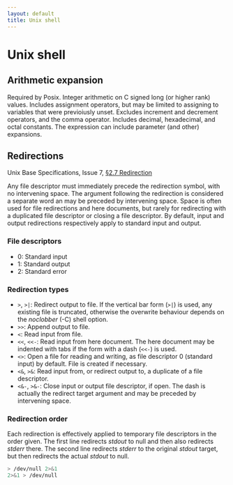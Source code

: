 ```yaml
---
layout: default
title: Unix shell
---
```


# Unix shell #

## Arithmetic expansion ##

Required by Posix. Integer arithmetic on C signed long (or higher rank)
values. Includes assignment operators, but may be limited to assigning to
variables that were previoiusly unset. Excludes increment and decrement
operators, and the comma operator. Includes decimal, hexadecimal, and octal
constants. The expression can include parameter (and other) expansions.

## Redirections ##

Unix Base Specifications, Issue 7, [§2.7
Redirection](http://pubs.opengroup.org/onlinepubs/9699919799/utilities/V3_chap02.html#tag_18_07)

Any file descriptor must immediately precede the redirection symbol, with no intervening space. The argument following the redirection is considered a separate word an may be preceded by intervening space. Space is often used for file redirections and here documents, but rarely for redirecting with a duplicated file descriptor or closing a file descriptor. By default, input and output redirections respectively apply to standard input and output.

### File descriptors ###

* 0: Standard input
* 1: Standard output
* 2: Standard error

### Redirection types ###

* `>`, `>|`: Redirect output to file. If the vertical bar form (`>|`) is used, any existing file is truncated, otherwise the overwrite behaviour depends on the _noclobber_ (-C) shell option.
* `>>`: Append output to file.
* `<`: Read input from file.
* `<<`, `<<-`: Read input from here document. The here document may be indented with tabs if the form with a dash (`<<-`) is used.
* `<>`: Open a file for reading and writing, as file descriptor 0 (standard input) by default. File is created if necessary.
* `<&`, `>&`: Read input from, or redirect output to, a duplicate of a file descriptor.
* `<&-`, `>&-`: Close input or output file descriptor, if open. The dash is actually the redirect target argument and may be preceded by intervening space.

### Redirection order ###

Each redirection is effectively applied to temporary file descriptors in the order given. The first line redirects _stdout_ to null and then also redirects _stderr_ there. The second line redirects _stderr_ to the original _stdout_ target, but then redirects the actual _stdout_ to null.

``` bash
> /dev/null 2>&1
2>&1 > /dev/null
```

